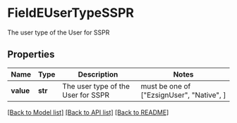 # FieldEUserTypeSSPR

The user type of the User for SSPR

## Properties
Name | Type | Description | Notes
------------ | ------------- | ------------- | -------------
**value** | **str** | The user type of the User for SSPR |  must be one of ["EzsignUser", "Native", ]

[[Back to Model list]](../README.md#documentation-for-models) [[Back to API list]](../README.md#documentation-for-api-endpoints) [[Back to README]](../README.md)


